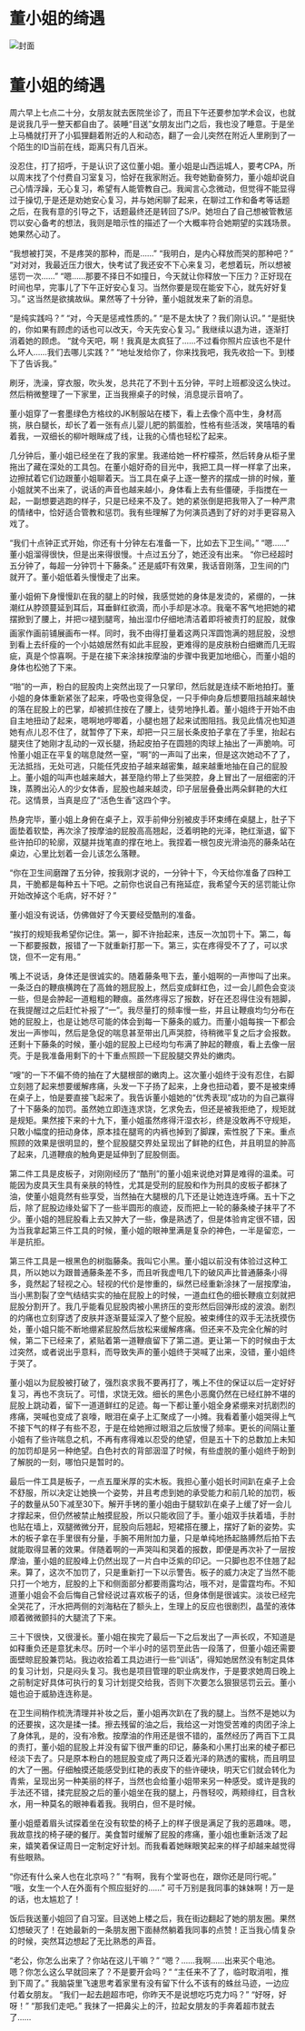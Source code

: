 # 董小姐的绮遇

![封面](/images/Miss-Dong.jpg "")
# 董小姐的绮遇

周六早上七点二十分，女朋友就去医院坐诊了，而且下午还要参加学术会议，也就是说我几乎一整天都自由了。装睡“目送”女朋友出门之后，我也没了睡意。于是坐上马桶就打开了小狐狸翻着附近的人和动态，翻了一会儿突然在附近人里刷到了一个陌生的ID当前在线，距离只有几百米。

没忍住，打了招呼，于是认识了这位董小姐。董小姐是山西运城人，要考CPA，所以周末找了个付费自习室复习，恰好在我家附近。我夸她勤奋努力，董小姐却说自己心情浮躁，无心复习，希望有人能管教自己。我闻言心念微动，但觉得不能显得过于操切,于是还是劝她安心复习，并与她闲聊了起来，在聊过工作和备考等话题之后，在我有意的引导之下，话题最终还是转回了S/P。她坦白了自己想被管教惩罚以安心备考的想法，我则是暗示性的描述了一个大概率符合她期望的实践场景。她果然心动了。

“我想被打哭，不是疼哭的那种，而是……”
“我明白，是内心释放而哭的那种吧？”
“对对对，我最近压力很大，快考试了我还安不下心来复习，老想着玩，所以想被惩罚一次……”
“嗯……那要不择日不如撞日，今天就让你释放一下压力？正好现在时间也早，完事儿了下午正好安心复习。当然你要是现在能安下心，就先好好复习。”
这当然是欲擒故纵。果然等了十分钟，董小姐就发来了新的消息。

“是纯实践吗？”
“对，今天是惩戒性质的。”
“是不是太快了？我们刚认识。”
“是挺快的，你如果有顾虑的话也可以改天，今天先安心复习。”
我继续以退为进，逐渐打消着她的顾虑。
“就今天吧，啊！我真是太疯狂了……不过看你照片应该也不是什么坏人……我们去哪儿实践？”
“地址发给你了，你来找我吧，我先收拾一下。到楼下了告诉我。”

刷牙，洗澡，穿衣服，吹头发，总共花了不到十五分钟，平时上班都没这么快过。然后稍微整理了一下家里，正当我擦桌子的时候，消息提示音响了。

董小姐穿了一套墨绿色方格纹的JK制服站在楼下，看上去像个高中生，身材高挑，肤白腿长，却长了着一张有点儿婴儿肥的鹅蛋脸，性格有些活泼，笑嘻嘻的看着我，一双细长的柳叶眼眯成了线，让我的心情也轻松了起来。

几分钟后，董小姐已经坐在了我的家里。我递给她一杯柠檬茶，然后转身从柜子里拖出了藏在深处的工具包。在董小姐好奇的目光中，我把工具一样一样拿了出来，边擦拭着它们边跟董小姐聊着天。当工具在桌子上逐一整齐的摆成一排的时候，董小姐就笑不出来了，说话的声音也越来越小，身体看上去有些僵硬，手指搅在一起，一副想要逃跑的样子，只是已经来不及了。她的紧张倒是把我带入了一种严肃的情绪中，恰好适合管教和惩罚。我有些理解了为何演员遇到了好的对手更容易入戏了。

“我们十点钟正式开始，你还有十分钟左右准备一下，比如去下卫生间。”
“嗯……”
董小姐溜得很快，但是出来得很慢。十点过五分了，她还没有出来。
“你已经超时五分钟了，每超一分钟罚十下藤条。”
还是威吓有效果，我话音刚落，卫生间的门就开了。董小姐低着头慢慢走了出来。

董小姐俯下身慢慢趴在我的腿上的时候，我感觉她的身体是发烫的，紧绷的，一抹潮红从脖颈蔓延到耳后，耳垂鲜红欲滴，而小手却是冰凉。我毫不客气地把她的裙摆掀到了腰上，并把🩲褪到腿弯，抽出湿巾仔细地清洁着即将被责打的屁股，就像画家作画前铺展画布一样。同时，我不由得打量着这两只浑圆饱满的翘屁股，没想到看上去纤瘦的一个小姑娘居然有如此丰屁股，更难得的是皮肤粉白细嫩而几无瑕疵，真是个惊喜啊。于是在接下来涂抹按摩油的步骤中我更加地细心，而董小姐的身体也松弛了下来。

“啪”的一声，粉白的屁股肉上突然出现了一只掌印，然后就是连续不断地拍打。董小姐的身体重新紧张了起来，呼吸也变得急促，一只手伸向身后想要阻挡越来越快的落在屁股上的巴掌，却被抓住按在了腰上，徒劳地挣扎着。董小姐终于开始不由自主地扭动了起来，嗯啊地哼唧着，小腿也翘了起来试图阻挡。我见此情况也知道她有点儿忍不住了，就暂停了下来，却把一只三层长条皮拍子拿在了手里，抬起右腿夹住了她刚才乱动的一双长腿，扬起皮拍子在圆翘的肉球上抽出了一声脆响。可怜董小姐正在平复的喘息陡然一窒，“啊”的一声叫了出来，但是这次她动不了了，无法抵挡，无处可逃，只能任凭皮拍子越来越密集，越来越重地抽在自己的屁股上。董小姐的叫声也越来越大，甚至隐约带上了些哭腔，身上冒出了一层细密的汗珠，蒸腾出沁人的少女体香，屁股也越来越烫，印子层层叠叠出两朵鲜艳的大红花。这情景，当真是应了“活色生香”这四个字。

热身完毕，董小姐上身俯在桌子上，双手前伸分别被皮手环束缚在桌腿上，肚子下面垫着软垫，再次涂了按摩油的屁股高高翘起，泛着明艳的光泽，艳红渐退，留下些许拍印的轮廓，双腿并拢笔直的撑在地上。我捏着一根包皮光滑油亮的藤条站在桌边，心里比划着一会儿该怎么落鞭。

“你在卫生间磨蹭了五分钟，按我刚才说的，一分钟十下，今天给你准备了四种工具，干脆都是每种五十下吧。之前你也说自己有拖延症，我希望今天的惩罚能让你开始改掉这个毛病，好不好？”

董小姐没有说话，仿佛做好了今天要经受酷刑的准备。

“挨打的规矩我希望你记住。第一，脚不许抬起来，违反一次加罚十下。第二，每一下都要报数，报错了一下就重新打那一下。第三，实在疼得受不了了，可以求饶，但不一定有用。”

嘴上不说话，身体还是很诚实的。随着藤条甩下去，董小姐啊的一声惨叫了出来。一条泛白的鞭痕横跨在了高耸的翘屁股上，然后变成鲜红色，过一会儿颜色会变淡一些，但是会肿起一道粗粗的鞭痕。虽然疼得忘了报数，好在还忍得住没有翘脚，在我提醒过之后赶忙补报了“一”。我尽量打的频率慢一些，并且让鞭痕均匀分布在她的屁股上，也是让她尽可能的体会到每一下藤条的威力。而董小姐每挨一下都会发出一声惨叫，然后是急促的喘息甚至带出几声哭腔，待稍微平复之后才会报数。还剩十下藤条的时候，董小姐的屁股上已经均匀布满了肿起的鞭痕，看上去像一层壳。于是我准备用剩下的十下重点照顾一下屁股腿交界处的嫩肉。

“嗖”的一下不偏不倚的抽在了大腿根部的嫩肉上。这次董小姐终于没有忍住，右脚立刻翘了起来想要缓解疼痛，头发一下子扬了起来，上身也扭动着，要不是被束缚在桌子上，怕是要直接飞起来了。我告诉董小姐她的“优秀表现”成功的为自己赢得了十下藤条的加罚。虽然她立即连连求饶，乞求免去，但还是被我拒绝了，规矩就是规矩。果然接下来的十九下，董小姐虽然疼得汗湿衣衫，终是没敢再不守规矩，只敢小幅度的扭动身体，原本挂在腿弯的内裤也掉到了脚踝，索性脱了下来。重点照顾的效果是很明显的，整个屁股腿交界处呈现出了鲜艳的红色，并且明显的肿高了起来，几道鞭痕的触角更是延伸到了屁股侧面。

第二件工具是皮板子，对刚刚经历了“酷刑”的董小姐来说绝对算是难得的温柔。可能因为皮具天生具有亲肤的特性，尤其是受刑的屁股和作为刑具的皮板子都抹了油，使董小姐竟然有些享受，当然抽在大腿根的几下还是让她连连呼痛。五十下之后，除了屁股边缘处留下了一些半圆形的痕迹，反而把上一轮的藤条棱子抹平了不少。董小姐的翘屁股看上去又肿大了一些，像是熟透了，但是体验肯定很不错，因为当我拿起第三件工具的时候，董小姐的眼神里满是复杂的神色，一半是留恋，一半是抗拒。

第三件工具是一根黑色的树脂藤条。我叫它小黑。董小姐以前没有体验过这种工具，所以她以为跟普通藤条差不多，而且听我虚甩几下的破风声比普通藤条小得多，竟然起了轻视之心。轻视的代价是惨重的，纵然已经重新涂抹了一层按摩油，当小黑割裂了空气结结实实的抽在屁股上的时候，一道血红色的细长鞭痕立刻就把屁股分割开了。我几乎能看见屁股肉被小黑挤压的变形然后回弹形成的波浪。剧烈的灼痛也立刻穿透了皮肤并逐渐蔓延深入了整个屁股。被束缚住的双手无法抚摸伤处，董小姐只能不断地绷紧屁股然后放松来缓解疼痛。但还来不及完全化解的时候，第二下已经来了，紧贴着第一道鞭痕留下了第二道。更让第一下的时候由于太过突然，或者说出乎意料，而导致失声的董小姐终于哭喊了出来，没错，董小姐终于哭了。

董小姐以为屁股被打破了，强烈哀求我不要再打了，嘴上不住的保证以后一定好好复习，再也不贪玩了。可惜，求饶无效。细长的黑色小恶魔仍然在已经红肿不堪的屁股上跳动着，留下一道道鲜红的足迹。每一下都让董小姐全身紧绷来对抗剧烈的疼痛，哭喊也变成了哀嚎，眼泪在桌子上汇聚成了一小摊。我看着董小姐哭得上气不接下气的样子有些不忍，于是在给她擦过眼泪之后放慢了频率。更长的间隔让董小姐有了些许喘息之机，不再有疼得难以忍受的绝望，但是五十下的总数加上未知的加罚却是另一种绝望。白色衬衣的背部洇湿了时候，有些虚脱的董小姐终于盼到了解脱的一刻，哪怕只是暂时的。

最后一件工具是板子，一点五厘米厚的实木板。我担心董小姐长时间趴在桌子上会不舒服，所以决定让她换一个姿势，并且考虑到她的承受能力和前几轮的加罚，板子的数量从50下减至30下。解开手铐的董小姐由于腿软趴在桌子上缓了好一会儿才撑起来，但仍然被禁止触摸屁股，所以只能收回了手。董小姐双手扶着墙，手肘也贴在墙上，双腿微微分开，屁股向后翘起，短裙搭在腰上，摆好了新的姿势。实木的板子拿在手里很有分量，手腕不用附加力量，只是单纯地扬起胳膊然后拍下去就能取得显著的效果。伴随着啊的一声哭叫和哭着的报数，即便是再次补了一层按摩油，董小姐的屁股峰上仍然出现了一片白中泛紫的印记。一只脚也忍不住翘了起来。算了，这次不加罚了，只是重新打一下以示警告。板子的威力决定了当然不能只打一个地方，屁股的上下和侧面部分都要雨露均沾，哦不对，是雷霆均布。不知道董小姐会不会后悔自己曾经说过喜欢板子的话，但身体倒是很诚实。淡妆已经完全哭花了，汗水把两侧的刘海粘在了额头上，生理上的反应也很剧烈，晶莹的液体顺着微微颤抖的大腿流了下来。

三十下很快，又很漫长。董小姐在挨完了最后一下之后发出了一声长叹，不知道是如释重负还是意犹未尽。历时一个半小时的惩罚至此告一段落了，但董小姐还需要面壁晾屁股兼罚站。我边收拾着工具边进行一些“训话”，得知她居然没有制定具体的复习计划，只是闷头复习。我也是项目管理的职业病发作，于是要求她周日晚上之前制定好具体可执行的复习计划提交给我，否则下次要怎么狠狠惩罚云云。董小姐也迫于威胁连连称是。

在卫生间稍作梳洗清理并补妆之后，董小姐再次趴在了我的腿上。当然不是她以为的还要挨，这次是揉一揉。擦去残留的油之后，我给这一对饱受苦难的肉团子涂上了身体乳，是的，没有冷敷。按摩油的作用还是很不错的，虽然经历了两百下工具的责打，董小姐的屁股上并没有留下很严重的印记，藤条和小黑打出来的棱子都已经淡下去了。只是原本粉白的翘屁股变成了两只泛着光泽的熟透的蜜桃，而且明显的大了一圈。仔细触摸还能感受到红艳的表皮下的些许硬块，明天它们就会转化为青紫，呈现出另一种美丽的样子，当然也会给董小姐带来另一种感受。或许是我的手法还不错，揉完屁股之后的董小姐坐在我的腿上，丹唇轻咬，两颊绯红，目含秋水，用一种莫名的眼神看着我。我明白，但不是时候。

董小姐蹙着眉头试探着坐在没有软垫的椅子上的样子很是满足了我的恶趣味。嗯，我故意找的椅子硬的餐厅。美食暂时缓解了屁股的疼痛，董小姐也重新活泼了起来，嬉笑着保证周日一定制定好计划。而我看着她眯眼笑起来的样子却越来越觉得有些眼熟。

“你还有什么亲人也在北京吗？”
“有啊，我有个堂哥也在，跟你还是同行呢。”
“哦，女生一个人在外面有个照应挺好的……”
可千万别是我同事的妹妹啊！万一是的话，也太尴尬了！

饭后我送董小姐回了自习室。目送她上楼之后，我在街边翻起了她的朋友圈。果然幻想破灭了！在她最新的一条朋友圈下面赫然躺着我同事的点赞！正当我心情复杂的时候，突然耳边想起了无比熟悉的声音。

“老公，你怎么出来了？你站在这儿干嘛？”
“嗯？……我啊……出来买个电池。嗯？你怎么这么早就回来了？不是要开会吗？“
“主任来不了了，临时取消啦，推到下周了。”
我脑袋里飞速思考着家里有没有留下什么不该有的蛛丝马迹，一边应付着女朋友。
“我们一起去趟超市吧，你昨天不是说想吃巧克力吗？”
“好呀，好呀！”
“那我们走吧。”
我抹了一把鼻尖上的汗，拉起女朋友的手奔着超市就去了……​​​​
